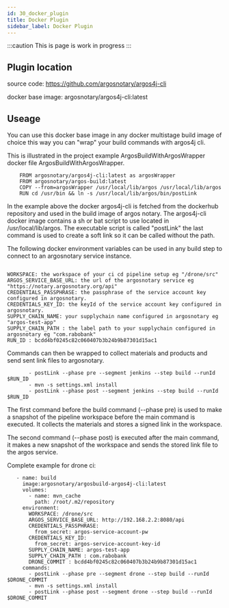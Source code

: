 ```yaml
---
id: 30_docker_plugin
title: Docker Plugin
sidebar_label: Docker Plugin
---
```

:::caution
This is page is work in progress
:::
## Plugin location
source code:
https://github.com/argosnotary/argos4j-cli

docker base image:
argosnotary/argos4j-cli:latest

## Useage

You can use this docker base image in any docker multistage build image of choice this way you can "wrap" your build commands with argos4j cli.

This is illustrated in the project example ArgosBuildWithArgosWrapper docker file ArgosBuildWithArgosWrapper.

```
    FROM argosnotary/argos4j-cli:latest as argosWrapper
    FROM argosnotary/argos-build:latest
    COPY --from=argosWrapper /usr/local/lib/argos /usr/local/lib/argos
    RUN cd /usr/bin && ln -s /usr/local/lib/argos/bin/postLink
```

In the example above the docker argos4j-cli is fetched from the dockerhub repository and used in the build image of argos notary.
The argos4j-cli docker image contains a sh or bat script to use  located in /usr/local/lib/argos.
The executable script is called "postLink" the last command is used to create a soft link so it can be called without the path.

The following docker environment variables can be used in any build step to connect to an argosnotary service instance.

```

WORKSPACE: the workspace of your ci cd pipeline setup eg "/drone/src"
ARGOS_SERVICE_BASE_URL: the url of the argosnotary service eg "https://notary.argosnotary.org/api"
CREDENTIALS_PASSPHRASE: the passphrase of the service account key configured in argosnotary.
CREDENTIALS_KEY_ID: the keyId of the service account key configured in argosnotary.
SUPPLY_CHAIN_NAME: your supplychain name configured in argosnotary eg "argos-test-app"
SUPPLY_CHAIN_PATH : the label path to your supplychain configured in argosnotary eg "com.rabobank"
RUN_ID : bcdd4bf0245c82c060407b3b24b9b87301d15ac1

```

Commands can then be wrapped to collect materials and products and send sent link files to argosnotary.
```
       - postLink --phase pre --segment jenkins --step build --runId $RUN_ID
       - mvn -s settings.xml install
       - postLink --phase post --segment jenkins --step build --runId $RUN_ID

```

The first command before the build command (--phase pre)  is used to make a snapshot of the pipeline workspace before the main command is executed.
It collects the materials and stores a signed link in the workspace.

The second command (--phase post)  is executed after the main command, it makes a new snapshot of the workspace and sends the stored link file to the argos service.

Complete example for drone ci:

       - name: build
         image:argosnotary/argosbuild-argos4j-cli:latest
         volumes:
           - name: mvn_cache
             path: /root/.m2/repository
         environment:
           WORKSPACE: /drone/src
           ARGOS_SERVICE_BASE_URL: http://192.168.2.2:8080/api
           CREDENTIALS_PASSPHRASE:
             from_secret: argos-service-account-pw
           CREDENTIALS_KEY_ID:
             from_secret: argos-service-account-key-id
           SUPPLY_CHAIN_NAME: argos-test-app
           SUPPLY_CHAIN_PATH : com.rabobank
           DRONE_COMMIT : bcdd4bf0245c82c060407b3b24b9b87301d15ac1
         commands:
           - postLink --phase pre --segment drone --step build --runId $DRONE_COMMIT
           - mvn -s settings.xml install
           - postLink --phase post --segment drone --step build --runId $DRONE_COMMIT






